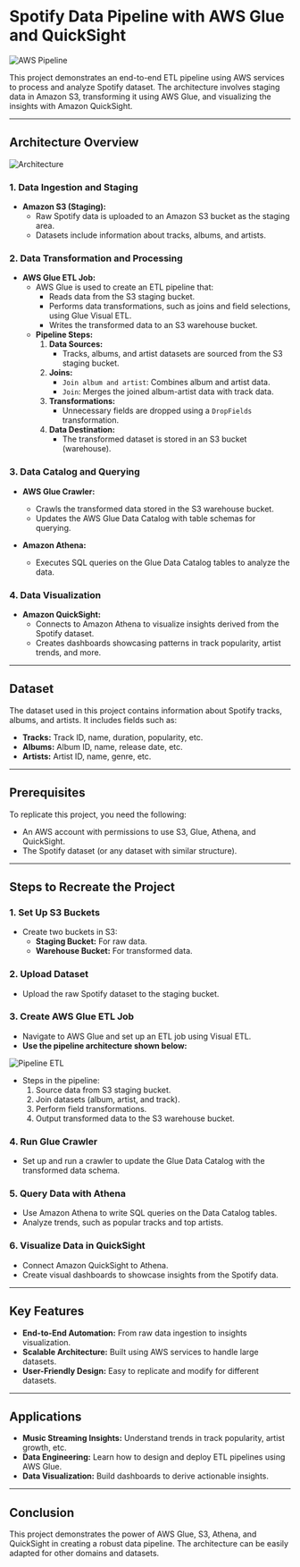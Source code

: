 # Spotify Data Pipeline with AWS Glue and QuickSight

![AWS Pipeline](https://github.com/user-attachments/assets/02785b72-e493-40cf-926c-8ffd786b3e5c)


This project demonstrates an end-to-end ETL pipeline using AWS services to process and analyze Spotify dataset. The architecture involves staging data in Amazon S3, transforming it using AWS Glue, and visualizing the insights with Amazon QuickSight.

---

## Architecture Overview

![Architecture](https://github.com/user-attachments/assets/4b530552-f738-45f6-b893-f11173fa8ef1)


### 1. **Data Ingestion and Staging**
- **Amazon S3 (Staging):**
  - Raw Spotify data is uploaded to an Amazon S3 bucket as the staging area.
  - Datasets include information about tracks, albums, and artists.

### 2. **Data Transformation and Processing**
- **AWS Glue ETL Job:**
  - AWS Glue is used to create an ETL pipeline that:
    - Reads data from the S3 staging bucket.
    - Performs data transformations, such as joins and field selections, using Glue Visual ETL.
    - Writes the transformed data to an S3 warehouse bucket.
  - **Pipeline Steps:**
    1. **Data Sources:**
        - Tracks, albums, and artist datasets are sourced from the S3 staging bucket.
    2. **Joins:**
        - `Join album and artist`: Combines album and artist data.
        - `Join`: Merges the joined album-artist data with track data.
    3. **Transformations:**
        - Unnecessary fields are dropped using a `DropFields` transformation.
    4. **Data Destination:**
        - The transformed dataset is stored in an S3 bucket (warehouse).

### 3. **Data Catalog and Querying**
- **AWS Glue Crawler:**
  - Crawls the transformed data stored in the S3 warehouse bucket.
  - Updates the AWS Glue Data Catalog with table schemas for querying.

- **Amazon Athena:**
  - Executes SQL queries on the Glue Data Catalog tables to analyze the data.

### 4. **Data Visualization**
- **Amazon QuickSight:**
  - Connects to Amazon Athena to visualize insights derived from the Spotify dataset.
  - Creates dashboards showcasing patterns in track popularity, artist trends, and more.

---

## Dataset
The dataset used in this project contains information about Spotify tracks, albums, and artists. It includes fields such as:
- **Tracks:** Track ID, name, duration, popularity, etc.
- **Albums:** Album ID, name, release date, etc.
- **Artists:** Artist ID, name, genre, etc.

---

## Prerequisites
To replicate this project, you need the following:
- An AWS account with permissions to use S3, Glue, Athena, and QuickSight.
- The Spotify dataset (or any dataset with similar structure).

---

## Steps to Recreate the Project

### 1. **Set Up S3 Buckets**
- Create two buckets in S3:
  - **Staging Bucket:** For raw data.
  - **Warehouse Bucket:** For transformed data.

### 2. **Upload Dataset**
- Upload the raw Spotify dataset to the staging bucket.

### 3. **Create AWS Glue ETL Job**
- Navigate to AWS Glue and set up an ETL job using Visual ETL.
- **Use the pipeline architecture shown below:**

 ![Pipeline ETL](https://github.com/user-attachments/assets/2a9f232a-bc63-4b11-8908-810cfe4640cc)


- Steps in the pipeline:
  1. Source data from S3 staging bucket.
  2. Join datasets (album, artist, and track).
  3. Perform field transformations.
  4. Output transformed data to the S3 warehouse bucket.

### 4. **Run Glue Crawler**
- Set up and run a crawler to update the Glue Data Catalog with the transformed data schema.

### 5. **Query Data with Athena**
- Use Amazon Athena to write SQL queries on the Data Catalog tables.
- Analyze trends, such as popular tracks and top artists.

### 6. **Visualize Data in QuickSight**
- Connect Amazon QuickSight to Athena.
- Create visual dashboards to showcase insights from the Spotify data.

---

## Key Features
- **End-to-End Automation:** From raw data ingestion to insights visualization.
- **Scalable Architecture:** Built using AWS services to handle large datasets.
- **User-Friendly Design:** Easy to replicate and modify for different datasets.

---

## Applications
- **Music Streaming Insights:** Understand trends in track popularity, artist growth, etc.
- **Data Engineering:** Learn how to design and deploy ETL pipelines using AWS Glue.
- **Data Visualization:** Build dashboards to derive actionable insights.

---

## Conclusion
This project demonstrates the power of AWS Glue, S3, Athena, and QuickSight in creating a robust data pipeline. The architecture can be easily adapted for other domains and datasets.

